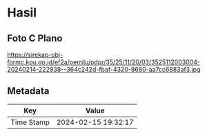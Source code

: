 # Hasil

## Foto C Plano

https://sirekap-obj-formc.kpu.go.id/ef2a/pemilu/pdpr/35/25/11/20/03/3525112003004-20240214-222938--364c242d-fbaf-4320-8680-aa7cc6883af3.jpg


## Metadata

| Key        | Value               |
| ---------- | ------------------- |
| Time Stamp | 2024-02-15 19:32:17 |



